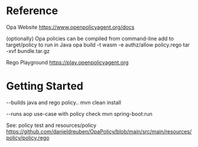 # Reference
Opa Website
https://www.openpolicyagent.org/docs

(optionally) Opa policies can be compiled from command-line
add to target/policy to run in Java
opa build -t wasm -e authz/allow policy.rego
tar -xvf bundle.tar.gz

Rego Playground
https://play.openpolicyagent.org

# Getting Started
--builds java and rego policy..
mvn clean install

--runs aop use-case with policy check
mvn spring-boot:run 

See: policy test and resources/policy
https://github.com/danieldreuben/OpaPolicy/blob/main/src/main/resources/policy/policy.rego
